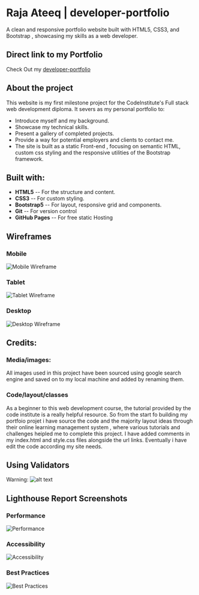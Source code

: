 ﻿# Raja Ateeq | developer-portfolio 

A clean and responsive portfolio website built with HTML5, CSS3, and Bootstrap , showcasing my skills as a web developer.

## Direct link to my Portfolio

Check Out my [developer-portfolio](https://picker770.github.io/developer-portfolio/)

## About the project

This website is my first milestone project for the CodeInstitute's Full stack web development diploma. It severs as my personal portfolio to:

- Introduce myself and my background.
- Showcase my technical skills.
- Present a gallery of completed projects.
- Provide a way for potential employers and clients to contact me.
- The site is built as a static Front-end , focusing on semantic HTML, custom css styling and the responsive utilities of the Bootstrap framework.

## Built with:

- **HTML5** -- For the structure and content.
- **CSS3**  -- For custom styling.
- **Bootstrap5** -- For layout, responsive grid and components.
- **Git** -- For version control
- **GitHub Pages** -- For free static Hosting

## Wireframes

### Mobile
![Mobile Wireframe](/assets/images/wireframe-mobile.png)

### Tablet

![Tablet Wireframe](/assets/images/wireframe-tablet.png)

### Desktop

![Desktop Wireframe](/assets/images/wireframe-desktop.png)


## Credits:
### Media/images:
All images used in this project have been sourced using google search engine and saved on to my local machine and added by renaming them.

### Code/layout/classes 

As a beginner to this web development course, the tutorial provided by the code institute is a really helpful resource. So from the start fo building my portfoio projet i have source the code and the majority 
layout ideas through their online learning management system , where various tutorials and challenges heipled me to complete this project. I have added comments in my index.html and style.css files alongside the url links. Eventually i have edit the code according my site needs.


## Using Validators

Warning: ![alt text](/assets/images/warning.png)



## Lighthouse Report Screenshots

### Performance

![Performance](/assets/screenshots/performance.png)

### Accessibility

![Accessibility](/assets/screenshots/accessibility.png)

### Best Practices 

![Best Practices](/assets/screenshots/bestpractices.png)






